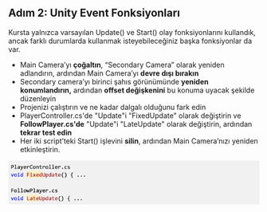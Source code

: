 ## Adım 2: Unity Event Fonksiyonları
Kursta yalnızca varsayılan Update() ve Start() olay fonksiyonlarını kullandık, ancak farklı durumlarda kullanmak isteyebileceğiniz başka fonksiyonlar da var.

- Main Camera’yı **çoğaltın**, “Secondary Camera” olarak yeniden adlandırın, ardından Main Camera’yı **devre dışı bırakın**
- Secondary camera’yı birinci şahıs görünümünde **yeniden konumlandırın,** ardından **offset değişkenini** bu konuma uyacak şekilde düzenleyin
- Projenizi çalıştırın ve ne kadar dalgalı olduğunu fark edin
- PlayerController.cs'de "Update"i "FixedUpdate" olarak değiştirin ve **FollowPlayer.cs'de** "Update"i "LateUpdate" olarak değiştirin, ardından **tekrar test edin**
- Her iki script’teki Start() işlevini **silin**, ardından Main Camera’nızı yeniden etkinleştirin.

![figures](https://raw.githubusercontent.com/Kodluyoruz/taskforce/main/unity-junior-programmer/unity-event-functions/figures/CWC_B.5.2_image2.png)
